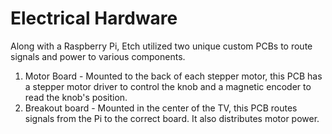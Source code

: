 # Electrical Hardware

Along with a Raspberry Pi, Etch utilized two unique custom PCBs to route signals and power to various components.

1. Motor Board - Mounted to the back of each stepper motor, this PCB has a stepper motor driver to control the knob and a magnetic encoder to read the knob's position.
2. Breakout board - Mounted in the center of the TV, this PCB routes signals from the Pi to the correct board. It also distributes motor power.

